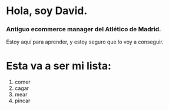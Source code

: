 # Hola, soy David.
### Antiguo ecommerce manager del Atlético de Madrid.  

 Estoy aquí para aprender, y estoy seguro que lo voy a conseguir.
 
 # Esta va a ser mi lista:
 1. comer
 2. cagar
 3. mear
 4. pincar
